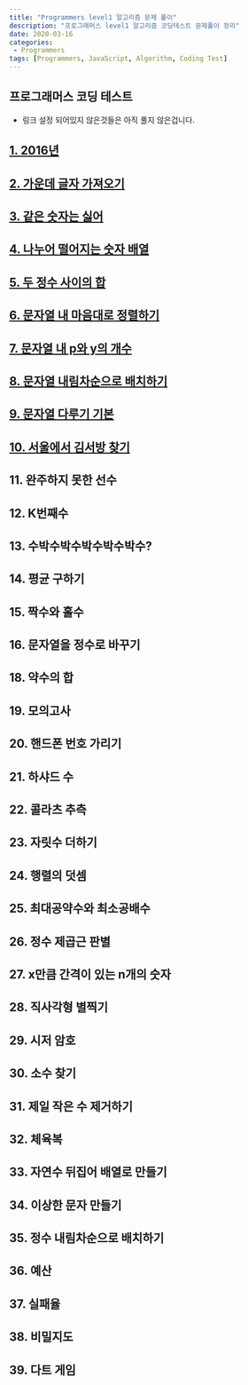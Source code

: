 ```yaml
---
title: "Programmers level1 알고리즘 문제 풀이"
description: "프로그래머스 level1 알고리즘 코딩테스트 문제풀이 정리"
date: 2020-03-16
categories:
 - Programmers
tags: [Programmers, JavaScript, Algorithm, Coding Test]
---
```


## 프로그래머스 코딩 테스트
- 링크 설정 되어있지 않은것들은 아직 풀지 않은겁니다.

## [1. 2016년](https://github.com/k0102575/Programmers/blob/master/level1/1_year2016.js)

## [2. 가운데 글자 가져오기](https://github.com/k0102575/Programmers/blob/master/level1/2_getMiddleLetter.js)

## [3. 같은 숫자는 싫어](https://github.com/k0102575/Programmers/blob/master/level1/3_iHateSameNumbers.js)

## [4. 나누어 떨어지는 숫자 배열](https://github.com/k0102575/Programmers/blob/master/level1/4_fallingNumberArray.js)

## [5. 두 정수 사이의 합](https://github.com/k0102575/Programmers/blob/master/level1/5_sumTwoIntegers.js)

## [6. 문자열 내 마음대로 정렬하기](https://github.com/k0102575/Programmers/blob/master/level1/6_stringMyWay.js)

## [7. 문자열 내 p와 y의 개수](https://github.com/k0102575/Programmers/blob/master/level1/7_number-of-P-and-Y-in-string.js)

## [8. 문자열 내림차순으로 배치하기](https://github.com/k0102575/Programmers/blob/master/level1/8_stringDescending.js)

## [9. 문자열 다루기 기본](https://github.com/k0102575/Programmers/blob/master/level1/9_stringHandling.js)

## [10. 서울에서 김서방 찾기](https://github.com/k0102575/Programmers/blob/master/level1/10_kimSeobang.js)

## 11. 완주하지 못한 선수

## 12. K번째수

## 13. 수박수박수박수박수박수?

## 14. 평균 구하기

## 15. 짝수와 홀수

## 16. 문자열을 정수로 바꾸기

## 18. 약수의 합

## 19. 모의고사

## 20. 핸드폰 번호 가리기

## 21. 하샤드 수

## 22. 콜라츠 추측

## 23. 자릿수 더하기

## 24. 행렬의 덧셈

## 25. 최대공약수와 최소공배수

## 26. 정수 제곱근 판별

## 27. x만큼 간격이 있는 n개의 숫자

## 28. 직사각형 별찍기

## 29. 시저 암호

## 30. 소수 찾기

## 31. 제일 작은 수 제거하기

## 32. 체육복

## 33. 자연수 뒤집어 배열로 만들기

## 34. 이상한 문자 만들기

## 35. 정수 내림차순으로 배치하기

## 36. 예산

## 37. 실패율

## 38. 비밀지도

## 39. 다트 게임